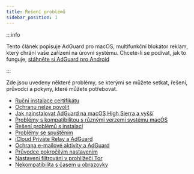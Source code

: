 ```yaml
---
title: Řešení problémů
sidebar_position: 1
---
```


:::info

Tento článek popisuje AdGuard pro macOS, multifunkční blokátor reklam, který chrání vaše zařízení na úrovni systému. Chcete-li se podívat, jak to funguje, [stáhněte si AdGuard pro Android](https://agrd.io/download-kb-adblock)

:::

Zde jsou uvedeny některé problémy, se kterými se můžete setkat, řešení, průvodci a pokyny, které můžete potřebovat.

- [Ruční instalace certifikátu](/adguard-for-mac/solving-problems/manual-certificate-installation.md)
- [Ochranu nelze povolit](/adguard-for-mac/solving-problems/protection-cannot-be-enabled.md)
- [Jak nainstalovat AdGuard na macOS High Sierra a vyšší](/adguard-for-mac/solving-problems/high-sierra-compatibility.md)
- [Problémy s kompatibilitou s různými verzemi systému macOS](/adguard-for-mac/solving-problems/big-sur-issues.md)
- [Řešení problémů s instalací](/adguard-for-mac/solving-problems/installation-issues.md)
- [Problémy se spuštěním](/adguard-for-mac/solving-problems/launch-issues.md)
- [iCloud Private Relay a AdGuard](/adguard-for-mac/solving-problems/icloud-private-relay.md)
- [Ochrana e-mailové aktivity a AdGuard](/adguard-for-mac/solving-problems/protect-mail-activity.md)
- [Průvodce pokročilým nastavením](/adguard-for-mac/solving-problems/advanced-settings.md)
- [Nastavení filtrování v prohlížeči Tor](/adguard-for-mac/solving-problems/tor-filtering.md)
- [Nekompatibilita s časem u obrazovky](/adguard-for-mac/solving-problems/screen-time-issues.md)
